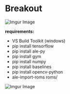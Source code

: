 <p align="center">
 
# Breakout

![Imgur Image](https://tcf.admeen.org/game/17500/17474/400x246/atari-breakout.jpg)


**requirements:**
- VS Build Toolkit (windows)
- pip install tensorflow
- pip install ale-py
- pip install gym
- pip install numpy
- pip install baselines
- pip install opencv-python
- ale-import-roms roms/ 

![Imgur Image](https://media.discordapp.net/attachments/969405184776241252/985681011683774514/ezgif-4-3f5d98fcfa.gif)
 
</p>